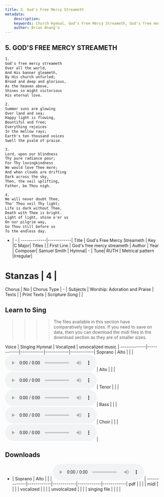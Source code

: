 ```yaml
---
title: 5. God's Free Mercy Streameth
metadata:
    description: 
    keywords: Church Hymnal, God's Free Mercy Streameth, God's free mercy streameth, 
    author: Brian Onang'o
---
```



## 5. GOD'S FREE MERCY STREAMETH

```txt
1.
God's free mercy streameth 
Over all the world, 
And His banner gleameth, 
By His church unfurled; 
Broad and deep and glorious, 
As the heaven above, 
Shines in might victorious 
His eternal love. 

2.
Summer suns are glowing 
Over land and sea; 
Happy light is flowing, 
Bountiful and free; 
Everything rejoices 
In the mellow rays; 
Earth's ten thousand voices 
Swell the psalm of praise.

3.
Lord, upon our blindness 
Thy pure radiance pour; 
For Thy lovingkindness 
We would love Thee more; 
And when clouds are drifting 
Dark across the sky, 
Then, the veil uplifting, 
Father, be Thou nigh. 

4.
We will never doubt Thee, 
Tho' Thou veil Thy light; 
Life is dark without Thee, 
Death with Thee is bright. 
Light of light, shine o'er us 
On our pilgrim way, 
Go Thou still before us 
To the endless day.
```

- |   -  |
-------------|------------|
Title | God's Free Mercy Streameth |
Key |C Major|
Titles |  |
First Line | God's free mercy streameth |
Author |
Year |
Composer| Samuel Smith |
Hymnal|  - |
Tune| RUTH |
Metrical pattern |Irregular|
# Stanzas | 4 |
Chorus | No |
Chorus Type | - |
Subjects | Worship: Adoration and Praise |
Texts |  |
Print Texts |
Scripture Song |  |
  
## Learn to Sing

>>>> The files available in this section have comparatively large sizes. If you need to save on data, then you can download the midi files in the download section as they are of smaller sizes.

Voice |  Singing Hymnal | Vocalized | unvocalized music |
-------------|------------|------------|------------|------------|
Soprano | Alto | | | <audio controls><source src="sites/{{{cself}}}/mp3/005-long--alto.mp3" type="audio/mpeg">Your browser does not support the audio element.</audio>|
Alto | | | <audio controls><source src="sites/{{{cself}}}/mp3/005-long--alto.mp3" type="audio/mpeg">Your browser does not support the audio element.</audio>|
Tenor | | | <audio controls><source src="sites/{{{cself}}}/mp3/005-long--tenor.mp3" type="audio/mpeg">Your browser does not support the audio element.</audio>|
Bass | | | <audio controls><source src="sites/{{{cself}}}/mp3/005-long--bass.mp3" type="audio/mpeg">Your browser does not support the audio element.</audio>|
Choir | | | <audio controls><source src="sites/{{{cself}}}/mp3/005-long--choir.mp3" type="audio/mpeg">Your browser does not support the audio element.</audio>|

## Downloads

- |  Soprano | Alto | | | <audio controls><source src="sites/{{{cself}}}/mp3/005-long--alto.mp3" type="audio/mpeg">Your browser does not support the audio element.</audio>|
-------------|------------|------------|------------|------------|
pdf | | | |
midi | | | |
vocalized | | | |
unvolcalized | | | |
singing file | | | |
  